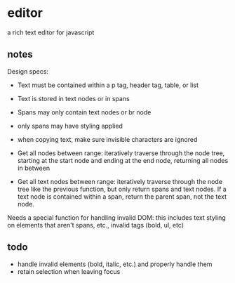 # editor

a rich text editor for javascript

## notes
Design specs:

- Text must be contained within a p tag, header tag, table, or list
- Text is stored in text nodes or in spans
- Spans may only contain text nodes or br node
- only spans may have styling applied
- when copying text, make sure invisible characters are ignored

- Get all nodes between range: iteratively traverse through the node tree, starting at the start node and ending at the end node, returning all nodes in between
- Get all text nodes between range: iteratively traverse through the node tree like the previous function, but only return spans and text nodes. If a text node is contained within a span, return the parent span, not the text node.

Needs a special function for handling invalid DOM: this includes text styling on elements that aren't spans, etc., invalid tags (bold, ul, etc)

## todo
- handle invalid elements (bold, italic, etc.) and properly handle them
- retain selection when leaving focus